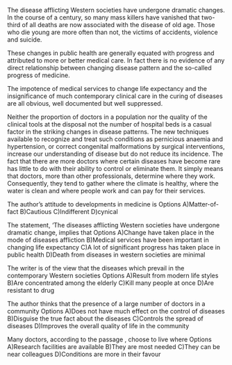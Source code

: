 The disease afflicting Western societies have undergone dramatic changes. In the course of a century, so many mass killers have vanished that two-third of all deaths are now associated with the disease of old age. Those who die young are more often than not, the victims of accidents, violence and suicide.

These changes in public health are generally equated with progress and attributed to more or better medical care. In fact there is no evidence of any direct relationship between changing disease pattern and the so-called progress of medicine.

The impotence of medical services to change life expectancy and the insignificance of much contemporary clinical care in the curing of diseases are all obvious, well documented but well suppressed.

Neither the proportion of doctors in a population nor the quality of the clinical tools at the disposal not the number of hospital beds is a casual factor in the striking changes in disease patterns. The new techniques available to recognize and treat such conditions as pernicious anaemia and hypertension, or correct congenital malformations by surgical interventions, increase our understanding of disease but do not reduce its incidence. The fact that there are more doctors where certain diseases have become rare has little to do with their ability to control or eliminate them. It simply means that doctors, more than other professionals, determine where they work. Consequently, they tend to gather where the climate is healthy, where the water is clean and where people work and can pay for their services.

The author’s attitude to developments in medicine is
Options
A)Matter-of-fact
B)Cautious
C)Indifferent
D)cynical

The statement, ‘The diseases afflicting Western societies have undergone dramatic change, implies that
Options
A)Change have taken place in the mode of diseases affliction
B)Medical services have been important in changing life expectancy
C)A lot of significant progress has taken place in public health
D)Death from diseases in western societies are minimal

The writer is of the view that the diseases which prevail in the contemporary Western societies
Options
A)Result from modern life styles
B)Are concentrated among the elderly
C)Kill many people at once
D)Are resistant to drug

The author thinks that the presence of a large number of doctors in a community
Options
A)Does not have much effect on the control of diseases
B)Disguise the true fact about the diseases
C)Controls the spread of diseases
D)Improves the overall quality of life in the community

Many doctors, according to the passage , choose to live where
Options
A)Research facilities are available
B)They are most needed
C)They can be near colleagues
D)Conditions are more in their favour